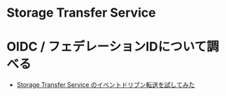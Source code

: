 # Storage Transfer Service

# OIDC / フェデレーションIDについて調べる

- [Storage Transfer Service のイベントドリブン転送を試してみた](https://zenn.dev/cloud_ace/articles/20230725_storage_event_driven_transfers)

